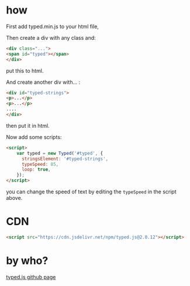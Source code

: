# how
First add typed.min.js to your html file,

Then create a div with any class and:
```html
<div class="...">
<span id="typed"></span>
</div>
```
put this to html.

And create another div with... :
```html
<div id="typed-strings">
<p>...</p>
<p>...</p>
....
</div>
```
then put it in html.

Now add some scripts:
```html
<script>
    var typed = new Typed('#typed', {
      stringsElement: '#typed-strings',
      typeSpeed: 85,
      loop: true,
    });
</script>
```
you can change the speed of text by editing the
`typeSpeed` in the script above.
# CDN
```html
<script src="https://cdn.jsdelivr.net/npm/typed.js@2.0.12"></script>
```
# by who?
[typed.js github page](https://github.com/mattboldt/typed.js/)

